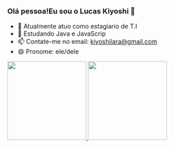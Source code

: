 ### Olá pessoa!Eu sou o Lucas Kiyoshi 👋

- 🔭 Atualmente atuo como estagiario de T.I
- 🌱 Estudando Java e JavaScrip
- 📫 Contate-me no email: kiyoshilara@gmail.com
- 😄 Pronome: ele/dele

<div>
  <a href="https://github.com/LucasKiyoshi">
    <img height="180em" src="https://github-readme-stats.vercel.app/api?username=LucasKiyoshi&show_icons=true%theme=dracula&include_all_comits=true&count_private=true"/>
         <img height="180em" src="https://github-readme-stats.vercel.app/api/top=langs/?username=LucasKiyoshi$layout=compact&langs_count=168theme=dracula"/>
 </div>
